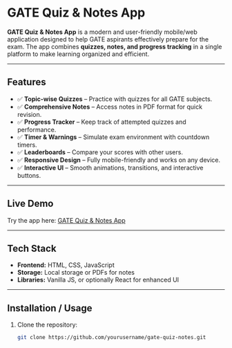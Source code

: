 # GATE Quiz & Notes App

**GATE Quiz & Notes App** is a modern and user-friendly mobile/web application designed to help GATE aspirants effectively prepare for the exam. The app combines **quizzes, notes, and progress tracking** in a single platform to make learning organized and efficient.

---

## Features

- ✅ **Topic-wise Quizzes** – Practice with quizzes for all GATE subjects.  
- ✅ **Comprehensive Notes** – Access notes in PDF format for quick revision.  
- ✅ **Progress Tracker** – Keep track of attempted quizzes and performance.  
- ✅ **Timer & Warnings** – Simulate exam environment with countdown timers.  
- ✅ **Leaderboards** – Compare your scores with other users.  
- ✅ **Responsive Design** – Fully mobile-friendly and works on any device.  
- ✅ **Interactive UI** – Smooth animations, transitions, and interactive buttons.  

---

## Live Demo

Try the app here: [GATE Quiz & Notes App](https://your-live-link.com)

---

## Tech Stack

- **Frontend:** HTML, CSS, JavaScript  
- **Storage:** Local storage or PDFs for notes  
- **Libraries:** Vanilla JS, or optionally React for enhanced UI  

---

## Installation / Usage

1. Clone the repository:  
   ```bash
   git clone https://github.com/yourusername/gate-quiz-notes.git
